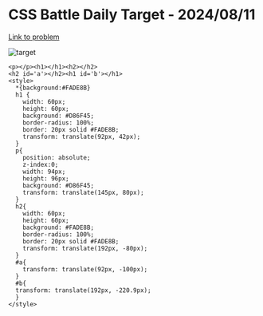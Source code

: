 # CSS Battle Daily Target - 2024/08/11  

[Link to problem](https://cssbattle.dev/play/Gt14N4JHgC42XaTZjCXe)

![target](https://firebasestorage.googleapis.com/v0/b/cssbattleapp.appspot.com/o/user%2Fe6YbeBahWNPT7VpE2rE2p85byxa2%2Ftargets%2Ftarget_5Lavhfo.png?alt=media)

```
<p></p><h1></h1><h2></h2>
<h2 id='a'></h2><h1 id='b'></h1>
<style>
  *{background:#FADE8B}
  h1 {
    width: 60px;
    height: 60px;
    background: #D86F45;
    border-radius: 100%;
    border: 20px solid #FADE8B;
    transform: translate(92px, 42px);
  }
  p{
    position: absolute;
    z-index:0;
    width: 94px;
    height: 96px;
    background: #D86F45;
    transform: translate(145px, 80px);
  }
  h2{
    width: 60px;
    height: 60px;
    background: #FADE8B;
    border-radius: 100%;
    border: 20px solid #FADE8B;
    transform: translate(192px, -80px);
  }
  #a{
    transform: translate(92px, -100px);
  }
  #b{
  transform: translate(192px, -220.9px);
  }
</style>
```
